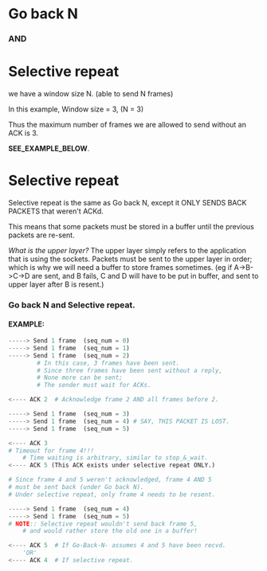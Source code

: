 

# Go back N
### AND
# Selective repeat


we have a window size N.
    (able to send N frames)

In this example, Window size = 3,
                    (N = 3)

Thus the maximum number of frames we are allowed
to send without an ACK is 3.

__SEE_EXAMPLE_BELOW__.



# Selective repeat
Selective repeat is the same as Go back N,
except it ONLY SENDS BACK PACKETS that weren't ACKd.

This means that some packets must be stored in a buffer until
    the previous packets are re-sent.

_What is the upper layer?_
    The upper layer simply refers to the application that is using the sockets.
    Packets must be sent to the upper layer in order; which is why we will
    need a buffer to store frames sometimes. 
        (eg if A->B->C->D are sent, and B fails, C and D will have to be put in buffer,
                                        and sent to upper layer after B is resent.)




### Go back N and Selective repeat.
#### EXAMPLE:
```py
-----> Send 1 frame  (seq_num = 0)
-----> Send 1 frame  (seq_num = 1)
-----> Send 1 frame  (seq_num = 2)
        # In this case, 3 frames have been sent. 
        # Since three frames have been sent without a reply,
        # None more can be sent;
        # The sender must wait for ACKs.

<---- ACK 2  # Acknowledge frame 2 AND all frames before 2.

-----> Send 1 frame  (seq_num = 3)
-----> Send 1 frame  (seq_num = 4) # SAY, THIS PACKET IS LOST.
-----> Send 1 frame  (seq_num = 5)

<---- ACK 3
# Timeout for frame 4!!!
    # Time waiting is arbitrary, similar to stop_&_wait.
<---- ACK 5 (This ACK exists under selective repeat ONLY.) 

# Since frame 4 and 5 weren't acknowledged, frame 4 AND 5
# must be sent back (under Go back N).
# Under selective repeat, only frame 4 needs to be resent.

-----> Send 1 frame  (seq_num = 4)
-----> Send 1 frame  (seq_num = 5) 
# NOTE:: Selective repeat wouldn't send back frame 5, 
    # and would rather store the old one in a buffer!

<---- ACK 5  # If Go-Back-N- assumes 4 and 5 have been recvd.
    'OR'
<---- ACK 4  # If selective repeat.



```





